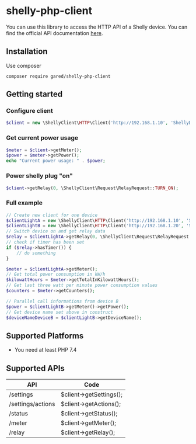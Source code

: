 # shelly-php-client 

You can use this library to access the HTTP API of a Shelly device.
You can find the official API documentation [here](https://shelly-api-docs.shelly.cloud). 

## Installation

Use composer
```gitattributes
composer require gared/shelly-php-client
```

## Getting started

### Configure client

```php
$client = new \ShellyClient\HTTP\Client('http://192.168.1.10', 'ShellyDeviceLightA');
```

### Get current power usage

```php
$meter = $client->getMeter();
$power = $meter->getPower();
echo "Current power usage: " . $power;
```

### Power shelly plug "on"

```php
$client->getRelay(0, \ShellyClient\Request\RelayRequest::TURN_ON);
```


### Full example

```php
// Create new client for one device
$clientLightA = new \ShellyClient\HTTP\Client('http://192.168.1.10', 'ShellyDeviceLightA');
$clientLightB = new \ShellyClient\HTTP\Client('http://192.168.1.20', 'ShellyDeviceLightB');
// Switch device on and get relay data
$relay = $clientLightA->getRelay(0, \ShellyClient\Request\RelayRequest::TURN_ON);
// check if timer has been set
if ($relay->hasTimer()) {
    // do something
}

$meter = $clientLightA->getMeter();
// Get total power consumption in kW/h
$kilowattHours = $meter->getTotalInKilowattHours();
// Get last three watt per minute power consumption values
$counters = $meter->getCounters();

// Parallel call informations from device B
$power = $clientLightB->getMeter()->getPower();
// Get device name set above in construct
$deviceNameDeviceB = $clientLightB->getDeviceName();
```

## Supported Platforms

* You need at least PHP 7.4

## Supported APIs
| API                | Code                    |
| -------------------|-------------------------|
| /settings          | $client->getSettings(); |
| /settings/actions  | $client->getActions();  |
| /status            | $client->getStatus();   |
| /meter             | $client->getMeter();    |
| /relay             | $client->getRelay();    |